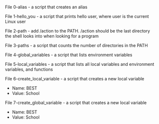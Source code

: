 File 0-alias - a script that creates an alias

File 1-hello_you - a script that prints hello user, where user is the current Linux user

File 2-path - add /action to the PATH. /action should be the last directory the shell looks into when looking for a program

File 3-paths - a script that counts the number of directories in the PATH

File 4-global_variables - a script that lists environment variables

File 5-local_variables - a script that lists all local variables and environment variables, and functions

File 6-create_local_variable - a script that creates a new local variable
- Name: BEST
- Value: School

File 7-create_global_variable - a script that creates a new local variable
- Name: BEST
- Value: School

